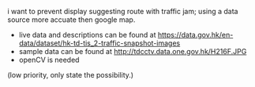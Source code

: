 i want to prevent display suggesting route with traffic jam; using a data source more accuate then google map.
* live data and descriptions can be found at 
 https://data.gov.hk/en-data/dataset/hk-td-tis_2-traffic-snapshot-images
* sample data can be found at 
 http://tdcctv.data.one.gov.hk/H216F.JPG
* openCV is needed

(low priority, only state the possibility.)
